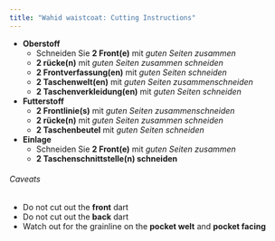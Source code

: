 ```yaml
---
title: "Wahid waistcoat: Cutting Instructions"
---
```


- **Oberstoff**
  - Schneiden Sie **2 Front(e)** mit _guten Seiten zusammen_
  - **2 rücke(n)** mit _guten Seiten zusammen schneiden_
  - **2 Frontverfassung(en)** mit _guten Seiten schneiden_
  - **2 Taschenwelt(en)** mit _guten Seiten zusammenschneiden_
  - **2 Taschenverkleidung(en)** mit _guten Seiten schneiden_
- **Futterstoff**
  - **2 Frontlinie(s)** mit _guten Seiten zusammenschneiden_
  - **2 rücke(n)** mit _guten Seiten zusammen schneiden_
  - **2 Taschenbeutel** mit _guten Seiten schneiden_
- **Einlage**
  - Schneiden Sie **2 Front(e)** mit _guten Seiten zusammen_
  - **2 Taschenschnittstelle(n) schneiden**

<Warning>

###### Caveats

- Do not cut out the **front** dart
- Do not cut out the **back** dart
- Watch out for the grainline on the **pocket welt** and **pocket facing**

</Warning>
